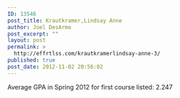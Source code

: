 ```yaml
---
ID: 13546
post_title: Krautkramer,Lindsay Anne
author: Joel DesArmo
post_excerpt: ""
layout: post
permalink: >
  http://effrtlss.com/krautkramerlindsay-anne-3/
published: true
post_date: 2012-11-02 20:56:02
---
```

<p>Average GPA in Spring 2012 for first course listed: 2.247</p>